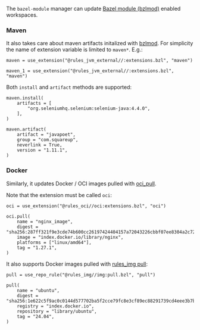 The `bazel-module` manager can update [Bazel module (bzlmod)](https://bazel.build/external/module) enabled workspaces.

### Maven

It also takes care about maven artifacts initalized with [bzlmod](https://github.com/bazelbuild/rules_jvm_external/blob/master/docs/bzlmod.md). For simplicity the name of extension variable is limited to `maven*`. E.g.:

```
maven = use_extension("@rules_jvm_external//:extensions.bzl", "maven")
```

```
maven_1 = use_extension("@rules_jvm_external//:extensions.bzl", "maven")
```

Both `install` and `artifact` methods are supported:

```
maven.install(
    artifacts = [
        "org.seleniumhq.selenium:selenium-java:4.4.0",
    ],
)

maven.artifact(
    artifact = "javapoet",
    group = "com.squareup",
    neverlink = True,
    version = "1.11.1",
)
```

### Docker

Similarly, it updates Docker / OCI images pulled with [oci_pull](https://github.com/bazel-contrib/rules_oci/blob/main/docs/pull.md).

Note that the extension must be called `oci`:

```
oci = use_extension("@rules_oci//oci:extensions.bzl", "oci")

oci.pull(
    name = "nginx_image",
    digest = "sha256:287ff321f9e3cde74b600cc26197424404157a72043226cbbf07ee8304a2c720",
    image = "index.docker.io/library/nginx",
    platforms = ["linux/amd64"],
    tag = "1.27.1",
)
```

It also supports Docker images pulled with [rules_img pull](https://github.com/tweag/rules_img/blob/main/docs/pull.md#pull):

```
pull = use_repo_rule("@rules_img//img:pull.bzl", "pull")

pull(
    name = "ubuntu",
    digest = "sha256:1e622c5f9ac0c0144d577702ba5f2cce79fc8e3cf89ec88291739cd4eee3b7b9",
    registry = "index.docker.io",
    repository = "library/ubuntu",
    tag = "24.04",
)
```
